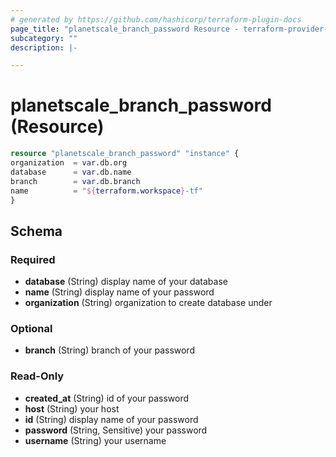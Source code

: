 ```yaml
---
# generated by https://github.com/hashicorp/terraform-plugin-docs
page_title: "planetscale_branch_password Resource - terraform-provider-planetscale"
subcategory: ""
description: |-

---
```


# planetscale_branch_password (Resource)

```terraform
resource "planetscale_branch_password" "instance" {
organization  = var.db.org
database      = var.db.name
branch        = var.db.branch
name          = "${terraform.workspace}-tf"
}
```


<!-- schema generated by tfplugindocs -->
## Schema

### Required

- **database** (String) display name of your database
- **name** (String) display name of your password
- **organization** (String) organization to create database under

### Optional

- **branch** (String) branch of your password

### Read-Only

- **created_at** (String) id of your password
- **host** (String) your host
- **id** (String) display name of your password
- **password** (String, Sensitive) your password
- **username** (String) your username


